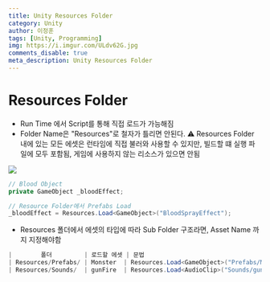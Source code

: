 ```yaml
---
title: Unity Resources Folder
category: Unity
author: 이정훈
tags: [Unity, Programming]
img: https://i.imgur.com/ULdv62G.jpg
comments_disable: true
meta_description: Unity Resources Folder
---
```

# Resources Folder
- Run Time 에서 Script를 통해 직접 로드가 가능해짐
- Folder Name은 "Resources"로 철자가 틀리면 안된다.
⚠️ Resources Folder 내에 있는 모든 에셋은 런타임에 직접 불러와 사용할 수 있지만, 
    빌드할 떄 실행 파일에 모두 포함됨, 게임에 사용하지 않는 리소스가 있으면 안됨

![](https://i.imgur.com/ULdv62G.jpg)
```csharp
// Blood Object  
private GameObject _bloodEffect;

// Resource Folder에서 Prefabs Load
_bloodEffect = Resources.Load<GameObject>("BloodSprayEffect");
```

- Resources 폴더에서 에셋의 타입에 따라 Sub Folder 구조라면, Asset Name 까지 지정해야함
```csharp
|        폴더         | 로드할 에셋 | 문법  
| Resources/Prefabs/ | Monster  | Resources.Load<GameObject>("Prefabs/Monster");
| Resources/Sounds/  | gunFire  | Resources.Load<AudioClip>("Sounds/gunFire");
```



